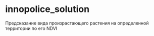 # innopolice_solution
Предсказание вида произрастающего растения на определенной территории по его NDVI
